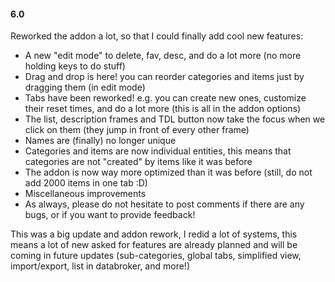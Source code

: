 #### **6.0**

Reworked the addon a lot, so that I could finally add cool new features:

- A new "edit mode" to delete, fav, desc, and do a lot more (no more holding keys to do stuff)
- Drag and drop is here! you can reorder categories and items just by dragging them (in edit mode)
- Tabs have been reworked! e.g. you can create new ones, customize their reset times, and do a lot more (this is all in the addon options)
- The list, description frames and TDL button now take the focus when we click on them (they jump in front of every other frame)
- Names are (finally) no longer unique
- Categories and items are now individual entities, this means that categories are not "created" by items like it was before
- The addon is now way more optimized than it was before (still, do not add 2000 items in one tab :D)
- Miscellaneous improvements
- As always, please do not hesitate to post comments if there are any bugs, or if you want to provide feedback!

This was a big update and addon rework, I redid a lot of systems, this means a lot of new asked for features are already planned and will be coming in future updates (sub-categories, global tabs, simplified view, import/export, list in databroker, and more!)

